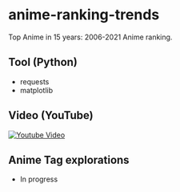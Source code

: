 # anime-ranking-trends
Top Anime in 15 years: 2006-2021 Anime ranking.

## Tool (Python)
 - requests
 - matplotlib
## Video (YouTube)

[![Youtube Video](http://img.youtube.com/vi/lfs43elDxY4/0.jpg)](https://www.youtube.com/watch?v=lfs43elDxY4 "Top Anime Ranking 2006-2021")

## Anime Tag explorations

 - In progress
